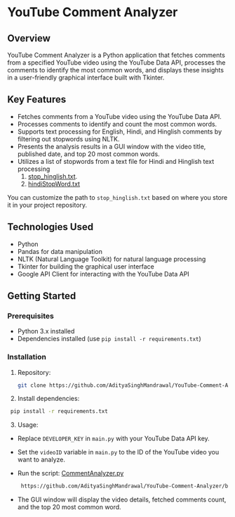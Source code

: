 # YouTube Comment Analyzer

## Overview
YouTube Comment Analyzer is a Python application that fetches comments from a specified YouTube video using the YouTube Data API, processes the comments to identify the most common words, and displays these insights in a user-friendly graphical interface built with Tkinter.

## Key Features
- Fetches comments from a YouTube video using the YouTube Data API.
- Processes comments to identify and count the most common words.
- Supports text processing for English, Hindi, and Hinglish comments by filtering out stopwords using NLTK.
- Presents the analysis results in a GUI window with the video title, published date, and top 20 most common words.
- Utilizes a list of stopwords from a text file for Hindi and Hinglish text processing
  1. [stop_hinglish.txt](https://github.com/AdityaSinghMandrawal/YouTube-Comment-Analyzer/blob/main/stop_hinglish.txt).
  2. [hindiStopWord.txt](https://github.com/AdityaSinghMandrawal/YouTube-Comment-Analyzer/blob/main/hindiStopWords.txt)

You can customize the path to `stop_hinglish.txt` based on where you store it in your project repository.

## Technologies Used
- Python
- Pandas for data manipulation
- NLTK (Natural Language Toolkit) for natural language processing
- Tkinter for building the graphical user interface
- Google API Client for interacting with the YouTube Data API

## Getting Started
### Prerequisites
- Python 3.x installed
- Dependencies installed (use `pip install -r requirements.txt`)

### Installation
1. Repository:
   ```bash
   git clone https://github.com/AdityaSinghMandrawal/YouTube-Comment-Analyzer
2. Install dependencies:
  ```bash
   pip install -r requirements.txt
  ```
3. Usage:

- Replace `DEVELOPER_KEY` in `main.py` with your YouTube Data API key.
- Set the `videoID` variable in `main.py` to the ID of the YouTube video you want to analyze.
- Run the script: [CommentAnalyzer.py](https://github.com/AdityaSinghMandrawal/YouTube-Comment-Analyzer/blob/main/commentAnalyzer2.py) 

  ```bash
   https://github.com/AdityaSinghMandrawal/YouTube-Comment-Analyzer/blob/main/commentAnalyzer2.py
  ```
- The GUI window will display the video details, fetched comments count, and the top 20 most common word.
  


